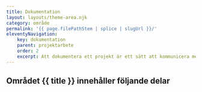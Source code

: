 ```yaml
---
title: Dokumentation
layout: layouts/theme-area.njk
category: område
permalink: '{{ page.filePathStem | splice | slugUrl }}/'
eleventyNavigation:
    key: dokumentation
    parent: projektarbete
    order: 2
    excerpt: Att dokumentera ett projekt är ett sätt att kommunicera med olika parter som varit delaktiga i arbetet.
---
```


## Området {{ title }} innehåller följande delar
